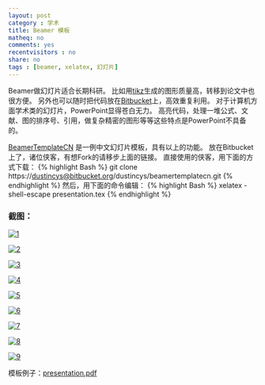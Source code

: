 ```yaml
---
layout: post 
category : 学术
title: Beamer 模板
matheq: no
comments: yes
recentvisitors : no
share: no
tags : [beamer, xelatex, 幻灯片]
---
```


Beamer做幻灯片适合长期科研。
比如用[tikz](http://www.texample.net/tikz/examples/)生成的图形质量高，转移到论文中也很方便。
另外也可以随时把代码放在[Bitbucket](http://code.yanshuo.name)上，高效重复利用。
对于计算机方面学术类的幻灯片，PowerPoint显得苍白无力。
高亮代码，处理一堆公式、文献、图的排序号、引用，做复杂精密的图形等等这些特点是PowerPoint不具备的。

[BeamerTemplateCN](http://code.yanshuo.name/beamertemplatecn) 是一例中文幻灯片模板，具有以上的功能。
放在Bitbucket上了，诸位侠客，有想Fork的请移步上面的链接。
直接使用的侠客，用下面的方式下载：
{% highlight Bash %}
git clone https://dustincys@bitbucket.org/dustincys/beamertemplatecn.git
{% endhighlight %}
然后，用下面的命令编辑：
{% highlight Bash  %}
xelatex -shell-escape presentation.tex
{% endhighlight %}

### 截图：

<a class="fancybox" rel="gallary1" href="https://2s66lw.blu.livefilestore.com/y2paPlhp9CoKZt_iTVOnEj4aXzT10WfS1Q5gaJFxQz3HIdpNOR0-KjXT_kccJda2VStpCdf0cwFIssOciDgcHVXnX8f7nE-PEePcvektxt_nQU/bm1.jpg" title="1"><img src="https://2s66lw.blu.livefilestore.com/y2paPlhp9CoKZt_iTVOnEj4aXzT10WfS1Q5gaJFxQz3HIdpNOR0-KjXT_kccJda2VStpCdf0cwFIssOciDgcHVXnX8f7nE-PEePcvektxt_nQU/bm1.jpg" alt="1"/></a>

<a class="fancybox" rel="gallary1" href="https://2s66lw.blu.livefilestore.com/y2pmXFgPPDFXJgxdsLDPHiD19sjPvJWoRt4a_rpmzpex15GiI7uwcbpRJwhMBBjozc0yA894NEdNWECkJKURCzFu8UJLGAFqZdiPJKtX_mqAn8/bm2.jpg" title="2"><img src="https://2s66lw.blu.livefilestore.com/y2pmXFgPPDFXJgxdsLDPHiD19sjPvJWoRt4a_rpmzpex15GiI7uwcbpRJwhMBBjozc0yA894NEdNWECkJKURCzFu8UJLGAFqZdiPJKtX_mqAn8/bm2.jpg" alt="2"/></a>

<a class="fancybox" rel="gallary1" href="https://2s66lw.blu.livefilestore.com/y2pwfn2FluhNzc9ZlHAsKlzY5AnX6Y9fngE99JKC487muINyCgfqVFZm6T9iOyLk5hhc-tKC_sMEEzJHkNyG4xkHn-F_uTHCYXcZzlSp26YE18/bm3.jpg" title="3"><img src="https://2s66lw.blu.livefilestore.com/y2pwfn2FluhNzc9ZlHAsKlzY5AnX6Y9fngE99JKC487muINyCgfqVFZm6T9iOyLk5hhc-tKC_sMEEzJHkNyG4xkHn-F_uTHCYXcZzlSp26YE18/bm3.jpg" alt="3"/></a>

<a class="fancybox" rel="gallary1" href="https://2s66lw.blu.livefilestore.com/y2pn-tWy4zaVJ3kpIHNRzQ2kv2BshYi4VULVW4qEHZa2rbs6Oi_OlVNK3HdMPTab_DiFzoUY_Z3ogkS96FU7GbJjjHXD6-DNuVkK_6vY4dIELo/bm4.jpg" title="4"><img src="https://2s66lw.blu.livefilestore.com/y2pn-tWy4zaVJ3kpIHNRzQ2kv2BshYi4VULVW4qEHZa2rbs6Oi_OlVNK3HdMPTab_DiFzoUY_Z3ogkS96FU7GbJjjHXD6-DNuVkK_6vY4dIELo/bm4.jpg" alt="4"/></a>

<a class="fancybox" rel="gallary1" href="https://2s66lw.blu.livefilestore.com/y2p5DaDc7_jRmYmkwBXSw1TBrecY-7RmephXP61Sw2wts5HQM9Li2oZy5HV9UQdVuqKX9lFKUyTHHCTNu6AhxAbXJ7ApREY8FVyMP1X0v3X6tc/bm5.jpg" title="5"><img src="https://2s66lw.blu.livefilestore.com/y2p5DaDc7_jRmYmkwBXSw1TBrecY-7RmephXP61Sw2wts5HQM9Li2oZy5HV9UQdVuqKX9lFKUyTHHCTNu6AhxAbXJ7ApREY8FVyMP1X0v3X6tc/bm5.jpg" alt="5"/></a>

<a class="fancybox" rel="gallary1" href="https://2s66lw.blu.livefilestore.com/y2pZecBaM7w82iqyP9TlNZeF0q9ufifORNkSB0QfLLOpkQShrFdObR3RZA1ULiNA2BCaXdrq0uiCKW4DpTD_WTcJzcGWSN4ZEZMbCb1fSlrWOs/bm8.jpg" title="6"><img src="https://2s66lw.blu.livefilestore.com/y2pZecBaM7w82iqyP9TlNZeF0q9ufifORNkSB0QfLLOpkQShrFdObR3RZA1ULiNA2BCaXdrq0uiCKW4DpTD_WTcJzcGWSN4ZEZMbCb1fSlrWOs/bm8.jpg" alt="6"/></a>

<a class="fancybox" rel="gallary1" href="https://2s66lw.blu.livefilestore.com/y2p2sKUdtllKsWJUxyL20DfR3B67n1_06hSa4eIJG-NKdm-tIMhozHodQCWVDc3cPFVtUUGDJWlufcY7CejKyz8xiWb0NWYgSyhuEyjNifTZxw/bm9.jpg" title="7"><img src="https://2s66lw.blu.livefilestore.com/y2p2sKUdtllKsWJUxyL20DfR3B67n1_06hSa4eIJG-NKdm-tIMhozHodQCWVDc3cPFVtUUGDJWlufcY7CejKyz8xiWb0NWYgSyhuEyjNifTZxw/bm9.jpg" alt="7"/></a>

<a class="fancybox" rel="gallary1" href="https://2s66lw.blu.livefilestore.com/y2p9j4k1Du6Jm9Cu568KPtipsxFMZm3zZZk3lDxNTApbJTAofVZlTu1e-dY_lLliGSBAUL8FVhbXEHkP1RKIalWidGJ6FcLHXmjjwjZ3jQsNE0/bm10.jpg" title="8"><img src="https://2s66lw.blu.livefilestore.com/y2p9j4k1Du6Jm9Cu568KPtipsxFMZm3zZZk3lDxNTApbJTAofVZlTu1e-dY_lLliGSBAUL8FVhbXEHkP1RKIalWidGJ6FcLHXmjjwjZ3jQsNE0/bm10.jpg" alt="8"/></a>

<a class="fancybox" rel="gallary1" href="https://2s66lw.blu.livefilestore.com/y2prU-LqbE59Y7yn6dS4g_r-Cs_Sv3TusUAEg6Jhv7p7l9sSRH_VqxKVSlKcK779W_7PRpsTMrmBZfeNMbOlKyVV4zLl1iZIUWNyo4ASW6zV2k/bm11.jpg" title="9"><img src="https://2s66lw.blu.livefilestore.com/y2prU-LqbE59Y7yn6dS4g_r-Cs_Sv3TusUAEg6Jhv7p7l9sSRH_VqxKVSlKcK779W_7PRpsTMrmBZfeNMbOlKyVV4zLl1iZIUWNyo4ASW6zV2k/bm11.jpg" alt="9"/></a>

模板例子：[presentation.pdf](https://bytebucket.org/dustincys/beamertemplatecn/raw/7a05204bd8efde8bc132f159ace09f325b146d84/presentation.pdf)
